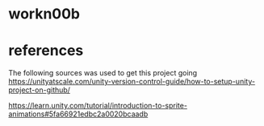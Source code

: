 # workn00b






# references
The following sources was used to get this project going
https://unityatscale.com/unity-version-control-guide/how-to-setup-unity-project-on-github/



https://learn.unity.com/tutorial/introduction-to-sprite-animations#5fa66921edbc2a0020bcaadb

